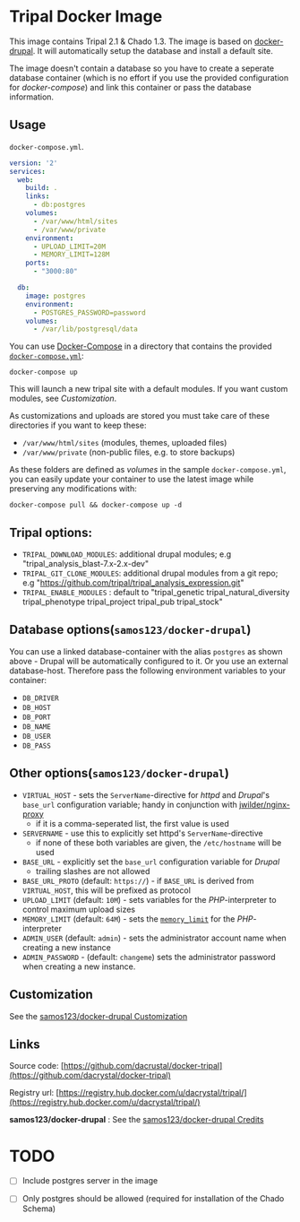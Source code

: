 # Tripal Docker Image

This image contains Tripal 2.1 & Chado 1.3. The image is based on [docker-drupal](https://github.com/samos123/docker-drupal/blob/master/README.md).
It will automatically setup the database and install a default site.

The image doesn't contain a database so you have to create a seperate database
container (which is no effort if you use the provided configuration for
*docker-compose*) and link this container or pass the database information.

## Usage

`docker-compose.yml`.

```yaml
version: '2'
services:
  web:
    build: .
    links:
      - db:postgres
    volumes:
      - /var/www/html/sites
      - /var/www/private
    environment:
      - UPLOAD_LIMIT=20M
      - MEMORY_LIMIT=128M
    ports:
      - "3000:80"

  db:
    image: postgres
    environment:
      - POSTGRES_PASSWORD=password
    volumes:
      - /var/lib/postgresql/data

```

You can use [Docker-Compose](https://docs.docker.com/compose/) in a directory
that contains the provided [`docker-compose.yml`](https://github.com/samos123/docker-drupal/blob/master/docker-compose.yml):

    docker-compose up

This will launch a new tripal site with a default modules. If you want custom
modules, see *Customization*.

As customizations and uploads are stored you must take care of these directories
if you want to keep these:
  - `/var/www/html/sites` (modules, themes, uploaded files)
  - `/var/www/private` (non-public files, e.g. to store backups)

As these folders are defined as *volumes* in the sample `docker-compose.yml`,
you can easily update your container to use the latest image while preserving
any modifications with:

    docker-compose pull && docker-compose up -d


## Tripal options:

  - `TRIPAL_DOWNLOAD_MODULES`: additional drupal modules; e.g "tripal_analysis_blast-7.x-2.x-dev"
  - `TRIPAL_GIT_CLONE_MODULES`: additional drupal modules from a git repo; e.g "https://github.com/tripal/tripal_analysis_expression.git"
  - `TRIPAL_ENABLE_MODULES` : default to "tripal_genetic tripal_natural_diversity tripal_phenotype tripal_project tripal_pub tripal_stock"


## Database options(`samos123/docker-drupal`)

You can use a linked database-container with the alias `postgres` as shown
above - Drupal will be automatically configured to it. Or you use an external
database-host. Therefore pass the following environment variables to your
container:

  - `DB_DRIVER`
  - `DB_HOST`
  - `DB_PORT`
  - `DB_NAME`
  - `DB_USER`
  - `DB_PASS`


## Other options(`samos123/docker-drupal`)

  - `VIRTUAL_HOST` - sets the `ServerName`-directive for *httpd* and *Drupal*'s
    `base_url` configuration variable; handy in conjunction with
    [jwilder/nginx-proxy](https://github.com/jwilder/nginx-proxy)
    - if it is a comma-seperated list, the first value is used
  - `SERVERNAME` - use this to explicitly set httpd's `ServerName`-directive
    - if none of these both variables are given, the `/etc/hostname` will be
      used
  - `BASE_URL` - explicitly set the `base_url` configuration variable for
    *Drupal*
    - trailing slashes are not allowed
  - `BASE_URL_PROTO` (default: `https://`) - if `BASE_URL` is derived from
    `VIRTUAL_HOST`, this will be prefixed as protocol
  - `UPLOAD_LIMIT` (default: `10M`) - sets variables for the *PHP*-interpreter
    to control maximum upload sizes
  - `MEMORY_LIMIT` (default: `64M`) - sets the [`memory_limit`](http://php.net/manual/en/ini.core.php#ini.memory-limit)
     for the *PHP*-interpreter
  - `ADMIN_USER` (default: `admin`) - sets the administrator account name when
    creating a new instance
  - `ADMIN_PASSWORD` - (default: `changeme`) sets the administrator password when
    creating a new instance.


## Customization
See the [samos123/docker-drupal Customization](https://github.com/samos123/docker-drupal/blob/master/README.md#customization)


## Links

Source code: [https://github.com/dacrustal/docker-tripal](https://github.com/dacrystal/docker-tripal)

Registry url: [https://registry.hub.docker.com/u/dacrystal/tripal/](https://registry.hub.docker.com/u/dacrystal/tripal/)

**samos123/docker-drupal** : See the [samos123/docker-drupal Credits](https://github.com/samos123/docker-drupal/blob/master/README.md#Credits)


# TODO #

- [ ] Include postgres server in the image
- [ ] Only postgres should be allowed (required for installation of the 
Chado Schema)


